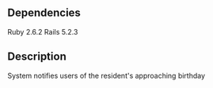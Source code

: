 ## Dependencies

Ruby 2.6.2
Rails 5.2.3

## Description 

System notifies users of the resident's approaching birthday